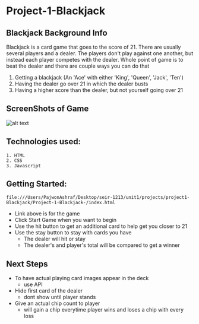 # Project-1-Blackjack

## Blackjack Background Info
Blackjack is a card game that goes to the score of 21. There are usually several 
players and a dealer. The players don't play against one another, but instead each
player competes with the dealer. Whole point of game is to beat the dealer and there
are couple ways you can do that
1. Getting a blackjack (An 'Ace' with either 'King', 'Queen', 'Jack', 'Ten')
2. Having the dealer go over 21 in which the dealer busts
3. Having a higher score than the dealer, but not yourself going over 21

## ScreenShots of Game

![alt text ](file:///Users/PajwonAshraf/Desktop/Screen%20Shot%202022-01-07%20at%209.04.06%20AM.png)


## Technologies used:
    1. HTML
    2. CSS
    3. Javascript

## Getting Started:
    file:///Users/PajwonAshraf/Desktop/seir-1213/unit1/projects/project1-Blackjack/Project-1-Blackjack-/index.html

- Link above is for the game 
- Click Start Game when you want to begin 
- Use the hit button to get an additional card to help get you closer to 21
- Use the stay button to stay with cards you have 
    - The dealer will hit or stay
    - The dealer's and player's total will be compared to get a winner

## Next Steps 
- To have actual playing card images appear in the deck 
    - use API 
- Hide first card of the dealer     
    - dont show until player stands
- Give an actual chip count to player 
    - will gain a chip everytime player wins and loses a chip with every loss
